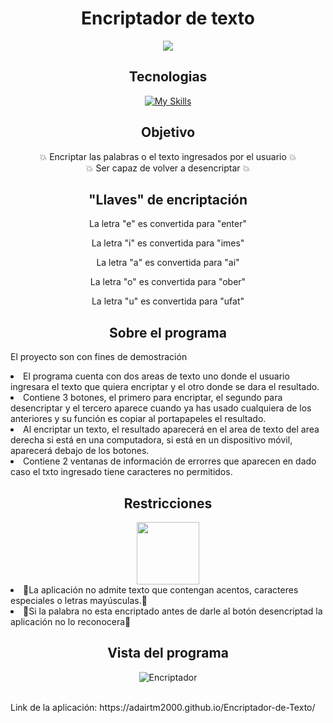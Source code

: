 <h1 align="center">Encriptador de texto</h1>
<div align="center">
   <img src="https://encrypted-tbn0.gstatic.com/images?q=tbn:ANd9GcQCVnO5BXQrOJTh_2Xgk1_B9ejsERMD3E_EONEPQDqQEYFjzcOpcvTkBghcfjcaJSsOg-s&usqp=CAU">
</div>

<h2 align="center">Tecnologias</h2>
<div align="center">
  
   [![My Skills](https://skillicons.dev/icons?i=js,html,css)](https://skillicons.dev)
  
</div>

<h2 align="center"> Objetivo </h2>
<p align="center">
💥 Encriptar las palabras o el texto ingresados por el usuario 💥 <br>  
💥 Ser capaz de volver a desencriptar 💥
 </p>
 
<h2 align="center"> "Llaves" de encriptación </h2>
<div align="center">
  <p>
    La letra "e" es convertida para "enter"
    </p>
    <p>
    La letra "i" es convertida para "imes"
    </p>
    <p>
    La letra "a" es convertida para "ai"
    </p>
    <p>
    La letra "o" es convertida para "ober"
    </p>
    <p>
    La letra "u" es convertida para "ufat"
  </p>
</div>

<h2 align="center"> Sobre el programa </h2>
<p> El proyecto son con fines de demostración </p>
<li> El programa cuenta con dos areas de texto uno donde el usuario ingresara el texto que quiera encriptar y el otro donde se dara el resultado.</li>
<li> Contiene 3 botones, el primero para encriptar, el segundo para desencriptar y el tercero aparece cuando ya has usado cualquiera de los anteriores y su función es copiar al portapapeles el resultado.</li>
<li> Al encriptar un texto, el resultado aparecerá en el area de texto del area derecha si está en una computadora, si está en un dispositivo móvil, aparecerá debajo de los botones.
<li> Contiene 2 ventanas de información de errorres que aparecen en dado caso el txto ingresado tiene caracteres no permitidos.</li>

<h2 align="center"> Restricciones </h2>
<div align="center">
   <img src="https://encrypted-tbn0.gstatic.com/images?q=tbn:ANd9GcQ8G3AOduV-0IJPNMBhNduWSn7Bb-x3-B8ffA&usqp=CAU" width="100">
</div>
<li>🚨La aplicación no admite texto que contengan acentos, caracteres especiales o letras mayúsculas.🚨</li>
<li> 🚨Si la palabra no esta encriptado antes de darle al botón desencriptad la aplicación no lo reconocera🚨 </li>

<h2 align="center"> Vista del programa <br> </h2>
<div align="center">
   <img src="https://i.ibb.co/nPtMWYx/Encriptador.png" alt="Encriptador">
</div>

<p> <br> Link de la aplicación: https://adairtm2000.github.io/Encriptador-de-Texto/ </p
